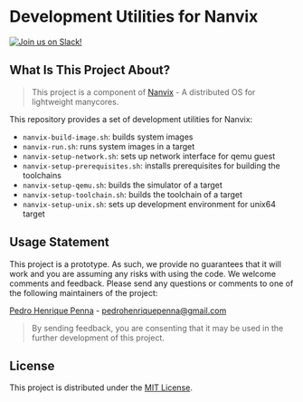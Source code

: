 # Development Utilities for Nanvix

[![Join us on Slack!](https://img.shields.io/badge/chat-on%20Slack-e01563.svg)](https://join.slack.com/t/nanvix/shared_invite/zt-1yu30bs28-nsNmw8IwCyh6MBBV~B~X7w)

## What Is This Project About?

> This project is a component of [Nanvix](https://github.com/nanvix) - A distributed OS for lightweight manycores.

This repository provides a set of development utilities for Nanvix:

- `nanvix-build-image.sh`: builds system images
- `nanvix-run.sh`: runs system images in a target
- `nanvix-setup-network.sh`: sets up network interface for qemu guest
- `nanvix-setup-prerequisites.sh`: installs prerequisites for building the toolchains
- `nanvix-setup-qemu.sh`: builds the simulator of  a target
- `nanvix-setup-toolchain.sh`: builds the toolchain of a target
- `nanvix-setup-unix.sh`: sets up development environment for unix64 target

## Usage Statement

This project is a prototype. As such, we provide no guarantees that it will work and you are assuming any risks with using the code. We welcome comments and feedback. Please send any questions or comments to one of the following maintainers of the project:

[Pedro Henrique Penna](https://github.com/ppenna) - [pedrohenriquepenna@gmail.com](mailto:pedrohenriquepenna@gmail.com.com)

> By sending feedback, you are consenting that it may be used in the further development of this project.

## License

This project is distributed under the [MIT License](LICENSE.txt).
